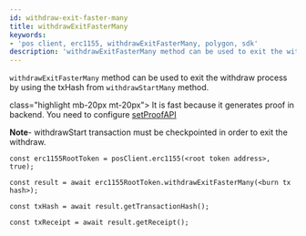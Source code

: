 ```yaml
---
id: withdraw-exit-faster-many
title: withdrawExitFasterMany
keywords: 
- 'pos client, erc1155, withdrawExitFasterMany, polygon, sdk'
description: 'withdrawExitFasterMany method can be used to exit the withdraw process by using the txHash from withdrawStartMany method.'
---
```


`withdrawExitFasterMany` method can be used to exit the withdraw process by using the txHash from `withdrawStartMany` method.

 class="highlight mb-20px mt-20px">
It is fast because it generates proof in backend. You need to configure <a href="docs/set-proof-api">setProofAPI</a>
>

**Note**- withdrawStart transaction must be checkpointed in order to exit the withdraw.

```
const erc1155RootToken = posClient.erc1155(<root token address>, true);

const result = await erc1155RootToken.withdrawExitFasterMany(<burn tx hash>);

const txHash = await result.getTransactionHash();

const txReceipt = await result.getReceipt();

```
